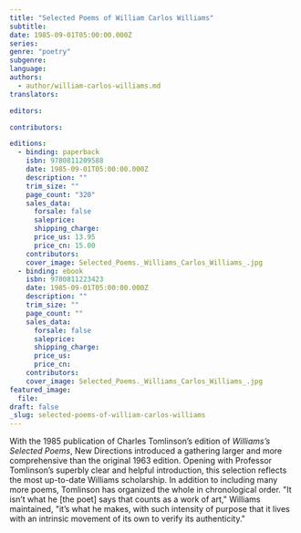 ```yaml
---
title: "Selected Poems of William Carlos Williams"
subtitle:
date: 1985-09-01T05:00:00.000Z
series:
genre: "poetry"
subgenre:
language:
authors:
  - author/william-carlos-williams.md
translators:

editors:

contributors:

editions:
  - binding: paperback
    isbn: 9780811209588
    date: 1985-09-01T05:00:00.000Z
    description: ""
    trim_size: ""
    page_count: "320"
    sales_data:
      forsale: false
      saleprice:
      shipping_charge:
      price_us: 13.95
      price_cn: 15.00
    contributors:
    cover_image: Selected_Poems._Williams_Carlos_Williams_.jpg
  - binding: ebook
    isbn: 9780811223423
    date: 1985-09-01T05:00:00.000Z
    description: ""
    trim_size: ""
    page_count: ""
    sales_data:
      forsale: false
      saleprice:
      shipping_charge:
      price_us:
      price_cn:
    contributors:
    cover_image: Selected_Poems._Williams_Carlos_Williams_.jpg
featured_image:
  file:
draft: false
_slug: selected-poems-of-william-carlos-williams
---
```


With the 1985 publication of Charles Tomlinson’s edition of _Williams’s Selected Poems_, New Directions introduced a gathering larger and more comprehensive than the original 1963 edition. Opening with Professor Tomlinson’s superbly clear and helpful introduction, this selection reflects the most up-to-date Williams scholarship. In addition to including many more poems, Tomlinson has organized the whole in chronological order. "It isn’t what he [the poet] says that counts as a work of art," Williams maintained, "it’s what he makes, with such intensity of purpose that it lives with an intrinsic movement of its own to verify its authenticity."

